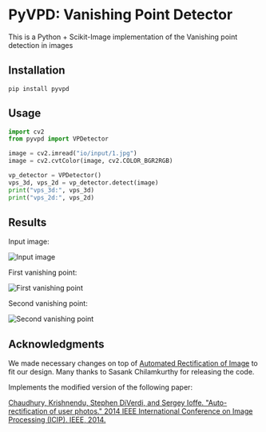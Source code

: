 # PyVPD: Vanishing Point Detector

This is a Python + Scikit-Image implementation of the Vanishing point detection in images

## Installation
```
pip install pyvpd
```

## Usage

```python
import cv2
from pyvpd import VPDetector

image = cv2.imread("io/input/1.jpg")
image = cv2.cvtColor(image, cv2.COLOR_BGR2RGB)

vp_detector = VPDetector()
vps_3d, vps_2d = vp_detector.detect(image)
print("vps_3d:", vps_3d)
print("vps_2d:", vps_2d)
```

## Results

Input image:

![Input image](./io/input/1.jpg)

First vanishing point:

![First vanishing point](./io/output/vp1.png)

Second vanishing point:

![Second vanishing point](./io/output/vp2.png)

## Acknowledgments
We made necessary changes on top of [Automated Rectification of Image](https://github.com/chsasank/Image-Rectification) to fit our design. Many thanks to Sasank Chilamkurthy for releasing the code.

Implements the modified version of the following paper:  

[Chaudhury, Krishnendu, Stephen DiVerdi, and Sergey Ioffe. "Auto-rectification
of user photos." 2014 IEEE International Conference on Image Processing (ICIP).
 IEEE, 2014.](https://static.googleusercontent.com/media/research.google.com/en//pubs/archive/42532.pdf)
